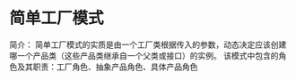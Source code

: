 #  简单工厂模式



简介：
        简单工厂模式的实质是由一个工厂类根据传入的参数，动态决定应该创建哪一个产品类（这些产品类继承自一个父类或接口）的实例。
        该模式中包含的角色及其职责：工厂角色、抽象产品角色、具体产品角色


